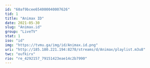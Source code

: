 ```yaml
---
id: "60af9bcee654000040007626"
tid: 1
title: "Animax ID"
date: 2021-05-30
slug: "Animax.id"
group: "LiveTV"
stat: 1
iso: "id"
img: "https://tvmu.ga/img/id/Animax.id.png"
uri: "http://185.180.221.194:8278/streams/d/Animax/playlist.m3u8"
twc: "oufkirx"
rio: "re_4292157_79151423eae14c2b7990"
---
```

